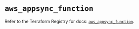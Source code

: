 # `aws_appsync_function`

Refer to the Terraform Registry for docs: [`aws_appsync_function`](https://registry.terraform.io/providers/hashicorp/aws/5.61.0/docs/resources/appsync_function).
